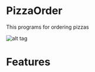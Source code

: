 PizzaOrder
==========
This programs for ordering pizzas


![alt tag](http://cdn.geekwire.com/wp-content/uploads/pizzahut.jpg)


Features
==========

